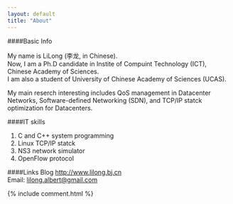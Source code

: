 ```yaml
---
layout: default
title: "About"
---
```

####Basic Info
<p>
My name is LiLong (李龙, in Chinese). </br>
Now, I am a Ph.D candidate in Instite of Compuint Technology (ICT), Chinese Academy of Sciences. <br>
I am also a student of University of Chinese Academy of Sciences (UCAS). <br>
</p>
<p>
My main reserch interesting includes QoS management in Datacenter Networks, Software-defined Networking (SDN), and TCP/IP statck optimization for Datacenters. 
</p>


####IT skills
<ol>
<li>C and C++ system programming</li>
<li>Linux TCP/IP statck</li>
<li>NS3 network simulator
<li>OpenFlow protocol
</ol>

####Links
Blog    <http://www.lilong.bj.cn>  
Email:  lilong.albert@gmail.com

<!-- Blog Comments -->
<div class="media">
  {% include comment.html %} 
</div>
